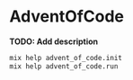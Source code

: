 # AdventOfCode

**TODO: Add description**

```bash
mix help advent_of_code.init
mix help advent_of_code.run
```
